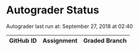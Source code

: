# Autograder Status
Autograder last run at: September 27, 2018 at 02:40

| GitHub ID | Assignment | Graded Branch |
|-----------|------------|---------------|
